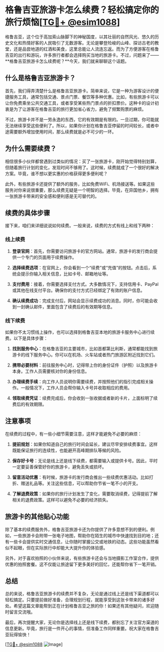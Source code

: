 # 格鲁吉亚旅游卡怎么续费？轻松搞定你的旅行烦恼[[TG💪+ @esim1088](https://t.me/s/esim1088)]

格鲁吉亚，这个位于高加索山脉脚下的神秘国度，以其壮丽的自然风光、悠久的历史文化和热情好客的人民吸引了无数游客。无论是攀登险峻的山峰、探访古老的教堂，还是品尝地道的红酒和美食，这里总能让人流连忘返。而为了方便游客在格鲁吉亚的出行和游玩，许多旅行者都会选择购买当地的旅游卡。不过，问题来了——**格鲁吉亚旅游卡怎么续费呢？**今天，我们就来聊聊这个话题。

## 什么是格鲁吉亚旅游卡？

首先，我们得弄清楚什么是格鲁吉亚旅游卡。简单来说，它是一种为游客设计的便捷服务工具，通常包括交通、景点门票、餐饮等多种优惠。比如，有些旅游卡可以让你免费乘坐公共交通工具，或者享受某些热门景点的折扣票价。这种卡的设计初衷是为了让游客在格鲁吉亚的旅行更加省心省力，避免了频繁购票的麻烦。

不过，旅游卡并不是一劳永逸的东西，它的有效期是有限的。一旦过期，你可能就无法继续享受这些便利了。所以，如果你计划在格鲁吉亚停留的时间较长，或者中途需要额外增加使用时间，那么续费就是必不可少的一环。

## 为什么需要续费？

相信很多小伙伴都曾遇到过类似的情况：买了一张旅游卡，刚开始觉得特别划算，但随着旅行计划的变化，发现时间不够用了。这时候，续费就成了一个很好的解决方案。毕竟，谁不想以更实惠的价格获得更多便利呢？

此外，有些旅游卡还提供了额外的服务，比如免费WiFi、机场接送等。如果这些服务对你来说很重要，那么续费无疑是一个明智的选择。毕竟，在异国他乡，拥有一张旅游卡带来的安全感和便利感是无可替代的。

## 续费的具体步骤

接下来，咱们来详细说说如何续费。一般来说，续费的方式有线上和线下两种：

### 线上续费

1. **登录官网**：首先，你需要访问旅游卡的官方网站。通常，旅游卡的发行商会提供一个专门的页面用于续费操作。
   
2. **选择续费选项**：在官网上，你会看到一个“续费”或“充值”的按钮。点击后，系统会提示你输入相关信息，比如卡号、邮箱地址等。

3. **支付费用**：接着，你需要选择支付方式。大多数情况下，支持信用卡、PayPal或其他在线支付平台。确保你的支付方式已经绑定了有效的账户信息。

4. **确认续费成功**：完成支付后，网站会显示续费成功的消息。同时，你可能会收到一封确认邮件，里面包含了续费后的有效期等信息。

### 线下续费

如果你不太习惯线上操作，也可以选择到格鲁吉亚本地的旅游卡服务中心进行续费。以下是具体步骤：

1. **找到服务中心**：在格鲁吉亚的主要城市，比如首都第比利斯，通常都能找到旅游卡的线下服务中心。你可以在机场、火车站或者热门旅游区附近找到它们。

2. **携带必要材料**：前往服务中心时，记得带上你的身份证件（护照）以及旅游卡本身。工作人员需要核对你的身份信息。

3. **办理续费手续**：向工作人员说明你需要续费，并按照他们的指引完成相关操作。一般情况下，工作人员会帮你输入卡号并收取相应的费用。

4. **领取续费凭证**：续费完成后，你会收到一张收据或者新的卡片，上面标明了续费后的有效期限。

## 注意事项

在续费的过程中，有一些小细节需要注意，这样才能避免不必要的麻烦：

1. **提前规划**：如果你知道自己的旅行时间会延长，建议尽早安排续费事宜。这样既能保证旅行的连续性，也能避开高峰期排队等候的风险。

2. **保存好卡号**：无论是线上还是线下续费，都需要输入或提供卡号。因此，平时一定要妥善保管好你的旅游卡，避免丢失或损坏。

3. **留意活动优惠**：有时候，旅游卡的发行商会推出一些续费优惠活动。比如打折、赠送礼品等。关注这些信息，可以帮助你节省一笔不小的开支。

4. **了解退费政策**：如果你的旅行计划发生了变化，需要取消续费，记得提前了解相关的退费政策。这样可以避免不必要的经济损失。

## 旅游卡的其他贴心功能

除了基本的续费服务外，格鲁吉亚旅游卡还为你提供了许多意想不到的便利。例如，一些旅游卡会附带一张电子地图，帮助你在陌生的城市中快速找到目的地；还有一些卡会提供实时交通信息，让你随时掌握公交或地铁的动态。这些功能虽然看似不起眼，但在实际旅行中却能大大提升你的体验感。

另外，对于喜欢拍照的小伙伴来说，有些旅游卡还会与当地摄影工作室合作，提供优惠的拍照套餐。这不仅能让旅途留下更多美好的回忆，还能帮你省下一笔开销。

## 总结

总的来说，格鲁吉亚旅游卡的续费并不复杂，无论是通过线上还是线下渠道都可以轻松搞定。只要提前做好准备，合理规划行程，就能享受到这张卡带来的诸多好处。希望这篇文章能帮到正在计划格鲁吉亚之旅的你！如果还有其他疑问，欢迎随时留言交流哦。

最后，再次提醒大家，无论你是选择线上还是线下续费，都别忘了关注官方渠道的信息更新。毕竟，旅行是一件开心的事情，但准备工作同样重要。祝大家在格鲁吉亚玩得愉快！

[[TG💪+ @esim1088](https://t.me/s/esim1088) ![Image](https://i.postimg.cc/4NQfJmqS/Snipaste-2025-05-13-00-14-12.png)]